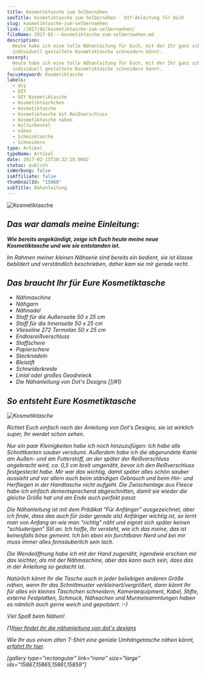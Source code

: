 ```yaml
---
title: Kosmetiktasche zum Selbernähen
seoTitle: Kosmetiktasche zum Selbernähen - DIY-Anleitung für Dich
slug: kosmetiktasche-zum-selbernaehen
link: /2017/02/kosmetiktasche-zum-selbernaehen/
fileName: 2017-02---kosmetiktasche-zum-selbernaehen.md
description:
  Heute habe ich eine tolle Nähanleitung für Euch, mit der Ihr ganz schnell Eure
  individuell gestaltete Kosmetiktasche schneidern könnt.
excerpt:
  Heute habe ich eine tolle Nähanleitung für Euch, mit der Ihr ganz schnell Eure
  individuell gestaltete Kosmetiktasche schneidern könnt.
focusKeyword: Kosmetiktasche
labels:
  - diy
  - DIY
  - DIY Kosmetiktasche
  - Kosmetiktäschchen
  - Kosmetiktasche
  - Kosmetiktasche mit Reißverschluss
  - Kosmetiktasche nähen
  - Kulturbeutel
  - nähen
  - Schminktasche
  - Schneidern
type: Artikel
typeName: Artikel
date: 2017-02-15T20:32:19.000Z
status: publish
isWerbung: false
isAffiliate: false
thumbnailId: "15868"
subTitle: Nähanleitung
---
```


![Kosmetiktasche](http://cardamonchai.com/wp-content/uploads/2017/02/32105962403_6f2b2d3d03_z-640x427.jpg)

<strong><em>

## Das war damals meine Einleitung:</strong>

<strong>Wie bereits angekündigt, zeige ich Euch heute meine neue Kosmetiktasche
und wie sie entstanden ist.</strong>

Im Rahmen meiner kleinen Nähserie sind bereits ein
[](/2015/09/diy-koernerkissen-naehanleitung/) bedient, sie ist klasse bebildert
und verständlich beschrieben, daher kam sie mir gerade recht.

## Das braucht Ihr für Eure Kosmetiktasche

<ul>
    <li>Nähmaschine</li>
    <li>Nähgarn</li>
    <li>Nähnadel</li>
    <li>Stoff für die Außenseite 50 x 25 cm</li>
    <li>Stoff für die Innenseite 50 x 25 cm</li>
    <li>Vlieseline 272 Termolan 50 x 25 cm</li>
    <li>Endlosreißverschluss</li>
    <li>Stoffschere</li>
    <li>Papierschere</li>
    <li>Stecknadeln</li>
    <li>Bleistift</li>
    <li>Schneiderkreide</li>
    <li>Linial oder großes Geodreieck</li>
    <li>Die Nähanleitung von Dot's Designs [](#1) </li>
</ul>

## So entsteht Eure Kosmetiktasche

![Kosmetiktasche](http://cardamonchai.com/wp-content/uploads/2017/02/22309643076_b29604c2e7_z-640x640.jpg)

Richtet Euch einfach nach der Anleitung von Dot's Designs, sie ist wirklich
super, Ihr werdet schon sehen.

Nur ein paar Kleinigkeiten habe ich noch hinzuzufügen: Ich habe alle
Schnittkanten sauber versäumt. Außerdem habe ich die abgerundete Kante am Außen-
und am Futterstoff, an der später der Reißverschluss angebracht wird, ca. 0,5 cm
breit umgenäht, bevor ich den Reißverschluss festgesteckt habe. Mir war das
wichtig, damit später alles schön sauber aussieht und vor allem auch beim
ständigen Gebrauch und beim Hin- und Herfliegen in der Handtasche nicht aufgeht.
Die Zwischenlage aus Fleece habe ich einfach dementsprechend abgeschnitten,
damit sie wieder die gleiche Größe hat und am Ende auch perfekt passt.

Die Nähanleitung ist mit dem Prädikat "Für Anfänger" ausgezeichnet, aber ich
finde, dass das auch für (oder gerade als) Anfänger wichtig ist, so lernt man
von Anfang an wie man "richtig" näht und eignet sich später keinen
"schluderigen" Stil an. Ich hoffe, Ihr versteht, wie ich das meine, das ist
keinesfalls böse gemeint. Ich bin eben ein furchtbarer Nerd und bei mir muss
immer alles feinsäuberlich sein <em>lach</em>.

Die Wendeöffnung habe ich mit der Hand zugenäht, irgendwie erschien mir das
leichter, als mit der Nähmaschine, aber das kann auch sein, dass das in der
Anleitung so gedacht ist.

Natürlich könnt Ihr die Tasche auch in jeder beliebigen anderen Größe nähen,
wenn Ihr das Schnittmuster verkleinert/vergrößert, dann könnt Ihr für alles ein
kleines Täschchen schneidern, Kameraequipment, Kabel, Stifte, externe
Festplatten, Schmuck, Nähsachen und Murmelsammlungen haben es nämlich auch gerne
weich und gepolstert. :-)

Viel Spaß beim Nähen!

[1][hier findet ihr die nähanleitung von dot's designs](http://www.dots-designs.de/kosmetiktasche-naehen/)

Wie Ihr aus einem alten T-Shirt eine geniale Umhängetasche nähen könnt,
[erfahrt Ihr hier](/2015/09/diy-upcycling-nerdbag/).

[gallery type="rectangular" link="none" size="large"
ids="15867,15865,15861,15859"]
